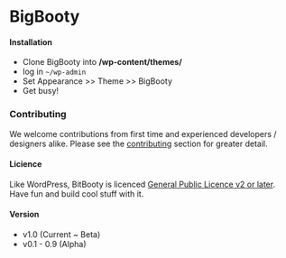 BigBooty
=====

#### Installation

- Clone BigBooty into **/wp-content/themes/**
- log in `~/wp-admin`
- Set Appearance >> Theme >> BigBooty
- Get busy!


### Contributing

We welcome contributions from first time and experienced developers / designers alike. Please see the [contributing](https://github.com/pjhampton/BigBooty/blob/master/CONTRIBUTING.md) section for greater detail.


#### Licience

Like WordPress, BitBooty is licenced [General Public Licence v2 or later](https://github.com/pjhampton/BigBooty/blob/master/licence.txt). Have fun and build cool stuff with it.


#### Version

- v1.0 (Current ~ Beta)
- v0.1 - 0.9 (Alpha)
